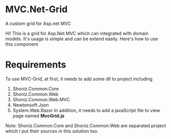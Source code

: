 # MVC.Net-Grid
A custom grid for Asp.net MVC


Hi! This is a grid for Asp.Net MVC which can integrated with domain models. It's usage is simple and can be extend easily. Here's how to use this component


# Requirements

To use MVC-Grid, at first, it needs to add some dll to project including 

 1. Shoniz.Common.Core 
 2. Shoniz.Common.Web 
 3. Shoniz.Common.Web.MVC
 4. Newtonsoft.Json 
 5. System.Web.Razor
In addition, it needs to add a javaScript file to view page named  **MvcGrid.js**

Note: Shoniz.Common.Core and Shoniz.Common.Web  are separated project which I put their sources in this solution too. 
